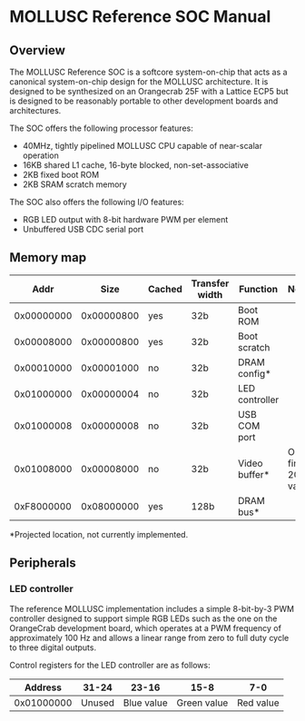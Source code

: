 # MOLLUSC Reference SOC Manual

## Overview

The MOLLUSC Reference SOC is a softcore system-on-chip that acts as a canonical
system-on-chip design for the MOLLUSC architecture. It is designed to be
synthesized on an Orangecrab 25F with a Lattice ECP5 but is designed to be
reasonably portable to other development boards and architectures.

The SOC offers the following processor features:
* 40MHz, tightly pipelined MOLLUSC CPU capable of near-scalar operation
* 16KB shared L1 cache, 16-byte blocked, non-set-associative
* 2KB fixed boot ROM
* 2KB SRAM scratch memory

The SOC also offers the following I/O features:
* RGB LED output with 8-bit hardware PWM per element
* Unbuffered USB CDC serial port

## Memory map

| Addr       | Size       | Cached | Transfer width | Function       | Notes                 |
| ---------- | ---------- | ------ | -------------- | -------------- | --------------------- |
| 0x00000000 | 0x00000800 | yes    | 32b            | Boot ROM       |                       |
| 0x00008000 | 0x00000800 | yes    | 32b            | Boot scratch   |                       |
| 0x00010000 | 0x00001000 | no     | 32b            | DRAM config*   |                       |
| 0x01000000 | 0x00000004 | no     | 32b            | LED controller |                       |
| 0x01000008 | 0x00000008 | no     | 32b            | USB COM port   |                       |
| 0x01008000 | 0x00008000 | no     | 32b            | Video buffer*  | Only first 20KB valid |
| 0xF8000000 | 0x08000000 | yes    | 128b           | DRAM bus*      |                       |

*Projected location, not currently implemented.

## Peripherals

### LED controller

The reference MOLLUSC implementation includes a simple 8-bit-by-3 PWM controller
designed to support simple RGB LEDs such as the one on the OrangeCrab
development board, which operates at a PWM frequency of approximately 100 Hz and
allows a linear range from zero to full duty cycle to three digital outputs.

Control registers for the LED controller are as follows:

| Address    | 31-24  | 23-16      | 15-8        | 7-0       |
| ---------- | ------ | ---------- | ----------- | --------- |
| 0x01000000 | Unused | Blue value | Green value | Red value |